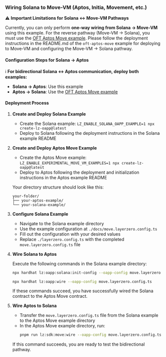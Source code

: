 ### Wiring Solana to Move-VM (Aptos, Initia, Movement, etc.)

:warning: **Important Limitations for Solana ↔ Move-VM Pathways**

Currently, you can only perform **one-way wiring from Solana → Move-VM** using this example. For the reverse pathway (Move-VM → Solana), you must use the [OFT Aptos Move example](https://github.com/LayerZero-Labs/devtools/tree/main/examples/oft-aptos-move). Please follow the deployment instructions in the README.md of the `oft-aptos-move` example for deploying to Move-VM and configuring the Move-VM → Solana pathway.

#### Configuration Steps for Solana → Aptos

:information_source: **For bidirectional Solana ↔ Aptos communication, deploy both examples:**

- **Solana → Aptos**: Use this example
- **Aptos → Solana**: Use the [OFT Aptos Move example](https://github.com/LayerZero-Labs/devtools/tree/main/examples/oft-aptos-move)

#### Deployment Process

1. **Create and Deploy Solana Example**

   - Create the Solana example: `LZ_ENABLE_SOLANA_OAPP_EXAMPLE=1 npx create-lz-oapp@latest`
   - Deploy to Solana following the deployment instructions in the Solana example README

2. **Create and Deploy Aptos Move Example**

   - Create the Aptos Move example: `LZ_ENABLE_EXPERIMENTAL_MOVE_VM_EXAMPLES=1 npx create-lz-oapp@latest`
   - Deploy to Aptos following the deployment and initialization instructions in the Aptos example README

   Your directory structure should look like this:

   ```
   your-folder/
   ├── your-aptos-example/
   └── your-solana-example/
   ```

3. **Configure Solana Example**

   - Navigate to the Solana example directory
   - Use the example configuration at `./docs/move.layerzero.config.ts`
   - Fill out the configuration with your desired values
   - Replace `./layerzero.config.ts` with the completed `move.layerzero.config.ts` file

4. **Wire Solana to Aptos**

   Execute the following commands in the Solana example directory:

   ```bash
   npx hardhat lz:oapp:solana:init-config --oapp-config move.layerzero.config.ts
   ```

   ```bash
   npx hardhat lz:oapp:wire --oapp-config move.layerzero.config.ts
   ```

   If these commands succeed, you have successfully wired the Solana contract to the Aptos Move contract.

5. **Wire Aptos to Solana**

   - Transfer the `move.layerzero.config.ts` file from the Solana example to the Aptos Move example directory
   - In the Aptos Move example directory, run:
     ```bash
     pnpm run lz:sdk:move:wire --oapp-config move.layerzero.config.ts
     ```

   If this command succeeds, you are ready to test the bidirectional pathway.
